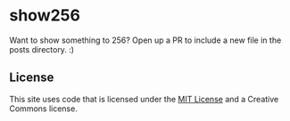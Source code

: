 # show256

Want to show something to 256? Open up a PR to include a new file in the posts directory. :)


## License

This site uses code that is licensed under the [MIT License](http://opensource.org/licenses/MIT) and a Creative Commons license.
